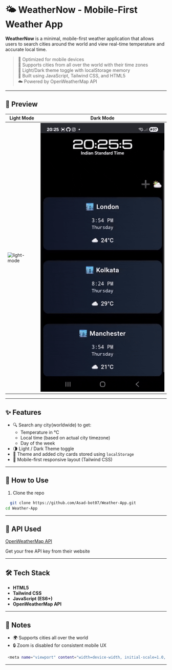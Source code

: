 # 🌤️ WeatherNow - Mobile-First Weather App

**WeatherNow** is a minimal, mobile-first weather application that allows users to search cities around the world and view real-time temperature and accurate local time.

> 📱 Optimized for mobile devices  
> 📍 Supports cities from all over the world with their time zones  
> 🎨 Light/Dark theme toggle with localStorage memory  
> 🧠 Built using JavaScript, Tailwind CSS, and HTML5  
> ☁️ Powered by OpenWeatherMap API


---

## 📸 Preview

| Light Mode | Dark Mode |
|------------|-----------|
| ![light-mode](LightPreview.gif) | ![dark-mode](DarkPreview.gif) |

---

## ✨ Features

- 🔍 Search any city(worldwide) to get:
  - Temperature in °C
  - Local time (based on actual city timezone)
  - Day of the week
- 🌗 Light / Dark Theme toggle
- 💾 Theme and added city cards stored using `localStorage`
- 📱 Mobile-first responsive layout (Tailwind CSS)

---

## 🚀 How to Use

1. Clone the repo  
```bash
  git clone https://github.com/Asad-bot07/Weather-App.git
cd Weather-App
```

---

## 🔑 API Used
[OpenWeatherMap API](https://openweathermap.org/)

Get your free API key from their website

---

## 🛠️ Tech Stack
- **HTML5**
- **Tailwind CSS** 
- **JavaScript (ES6+)** 
- **OpenWeatherMap API** 

---
## 📌 Notes
- 🌍 Supports cities all over the world
- 🔒 Zoom is disabled for consistent mobile UX
 ```bash
  <meta name="viewport" content="width=device-width, initial-scale=1.0, maximum-scale=1.0, user-scalable=no" />
```
---
  
